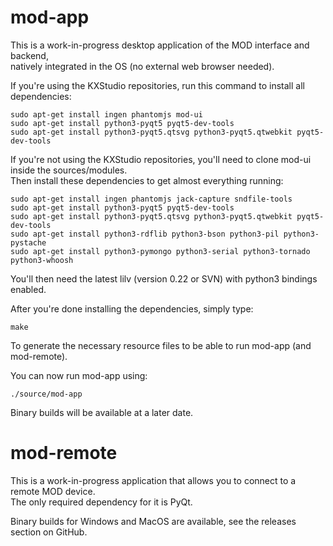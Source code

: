 mod-app
=======

This is a work-in-progress desktop application of the MOD interface and backend,<br/>
natively integrated in the OS (no external web browser needed).<br/>

If you're using the KXStudio repositories, run this command to install all dependencies:<br/>
```
sudo apt-get install ingen phantomjs mod-ui
sudo apt-get install python3-pyqt5 pyqt5-dev-tools
sudo apt-get install python3-pyqt5.qtsvg python3-pyqt5.qtwebkit pyqt5-dev-tools
```

If you're not using the KXStudio repositories, you'll need to clone mod-ui inside the sources/modules.<br/>
Then install these dependencies to get almost everything running:
```
sudo apt-get install ingen phantomjs jack-capture sndfile-tools
sudo apt-get install python3-pyqt5 pyqt5-dev-tools
sudo apt-get install python3-pyqt5.qtsvg python3-pyqt5.qtwebkit pyqt5-dev-tools
sudo apt-get install python3-rdflib python3-bson python3-pil python3-pystache
sudo apt-get install python3-pymongo python3-serial python3-tornado python3-whoosh
```
You'll then need the latest lilv (version 0.22 or SVN) with python3 bindings enabled.

After you're done installing the dependencies, simply type:<br/>
```
make
```
To generate the necessary resource files to be able to run mod-app (and mod-remote).

You can now run mod-app using:<br/>
```
./source/mod-app
```

Binary builds will be available at a later date.


mod-remote
==========

This is a work-in-progress application that allows you to connect to a remote MOD device.<br/>
The only required dependency for it is PyQt.

Binary builds for Windows and MacOS are available, see the releases section on GitHub.
